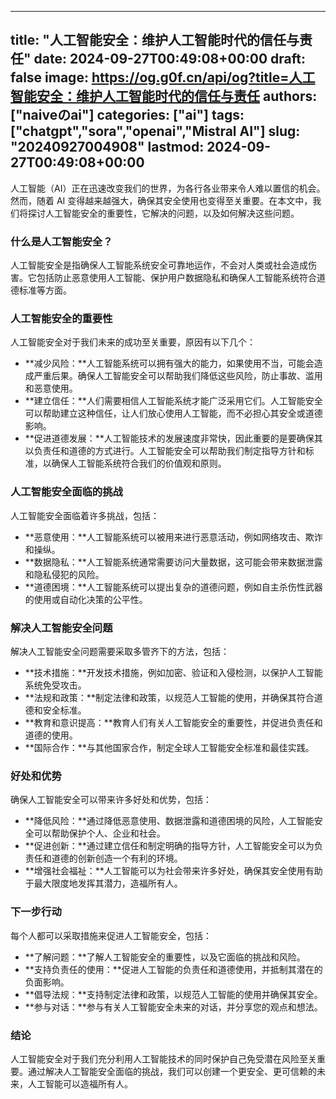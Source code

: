 
---
title: "人工智能安全：维护人工智能时代的信任与责任"
date: 2024-09-27T00:49:08+00:00
draft: false
image: https://og.g0f.cn/api/og?title=人工智能安全：维护人工智能时代的信任与责任
authors: ["naiveのai"]
categories: ["ai"]
tags: ["chatgpt","sora","openai","Mistral AI"]
slug: "20240927004908"
lastmod: 2024-09-27T00:49:08+00:00
---
人工智能（AI）正在迅速改变我们的世界，为各行各业带来令人难以置信的机会。然而，随着 AI 变得越来越强大，确保其安全使用也变得至关重要。在本文中，我们将探讨人工智能安全的重要性，它解决的问题，以及如何解决这些问题。

### 什么是人工智能安全？

人工智能安全是指确保人工智能系统安全可靠地运作，不会对人类或社会造成伤害。它包括防止恶意使用人工智能、保护用户数据隐私和确保人工智能系统符合道德标准等方面。

### 人工智能安全的重要性

人工智能安全对于我们未来的成功至关重要，原因有以下几个：

- **减少风险：**人工智能系统可以拥有强大的能力，如果使用不当，可能会造成严重后果。确保人工智能安全可以帮助我们降低这些风险，防止事故、滥用和恶意使用。
- **建立信任：**人们需要相信人工智能系统才能广泛采用它们。人工智能安全可以帮助建立这种信任，让人们放心使用人工智能，而不必担心其安全或道德影响。
- **促进道德发展：**人工智能技术的发展速度非常快，因此重要的是要确保其以负责任和道德的方式进行。人工智能安全可以帮助我们制定指导方针和标准，以确保人工智能系统符合我们的价值观和原则。

### 人工智能安全面临的挑战

人工智能安全面临着许多挑战，包括：

- **恶意使用：**人工智能系统可以被用来进行恶意活动，例如网络攻击、欺诈和操纵。
- **数据隐私：**人工智能系统通常需要访问大量数据，这可能会带来数据泄露和隐私侵犯的风险。
- **道德困境：**人工智能系统可以提出复杂的道德问题，例如自主杀伤性武器的使用或自动化决策的公平性。

### 解决人工智能安全问题

解决人工智能安全问题需要采取多管齐下的方法，包括：

- **技术措施：**开发技术措施，例如加密、验证和入侵检测，以保护人工智能系统免受攻击。
- **法规和政策：**制定法律和政策，以规范人工智能的使用，并确保其符合道德和安全标准。
- **教育和意识提高：**教育人们有关人工智能安全的重要性，并促进负责任和道德的使用。
- **国际合作：**与其他国家合作，制定全球人工智能安全标准和最佳实践。

### 好处和优势

确保人工智能安全可以带来许多好处和优势，包括：

- **降低风险：**通过降低恶意使用、数据泄露和道德困境的风险，人工智能安全可以帮助保护个人、企业和社会。
- **促进创新：**通过建立信任和制定明确的指导方针，人工智能安全可以为负责任和道德的创新创造一个有利的环境。
- **增强社会福祉：**人工智能可以为社会带来许多好处，确保其安全使用有助于最大限度地发挥其潜力，造福所有人。

### 下一步行动

每个人都可以采取措施来促进人工智能安全，包括：

- **了解问题：**了解人工智能安全的重要性，以及它面临的挑战和风险。
- **支持负责任的使用：**促进人工智能的负责任和道德使用，并抵制其潜在的负面影响。
- **倡导法规：**支持制定法律和政策，以规范人工智能的使用并确保其安全。
- **参与对话：**参与有关人工智能安全未来的对话，并分享您的观点和想法。

### 结论

人工智能安全对于我们充分利用人工智能技术的同时保护自己免受潜在风险至关重要。通过解决人工智能安全面临的挑战，我们可以创建一个更安全、更可信赖的未来，人工智能可以造福所有人。
